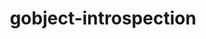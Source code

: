 ---
title: "gobject-introspection"
layout: cache
categories: [package, develop]
meta: {"versions": ["1.76.1"], "compilers": ["gcc@=11.1.0"], "oss": ["ubuntu20.04"], "platforms": ["linux"], "targets": ["x86_64_v3"], "stacks": ["data-vis-sdk", "root"], "num_specs": 11, "num_specs_by_stack": {"root": 11, "data-vis-sdk": 11}}
spec_details: [{"hash": "pzyeajkq7g7fwvu3xt62as6g4k25kmzw", "compiler": "gcc@=11.1.0", "versions": ["1.76.1"], "os": "ubuntu20.04", "platform": "linux", "target": "x86_64_v3", "variants": ["build_system=meson", "buildtype=release", "default_library=shared", "~strip"], "stacks": ["root", "data-vis-sdk"], "size": "-", "tarball": "https://binaries.spack.io/develop/build_cache/linux-ubuntu20.04-x86_64_v3/gcc-11.1.0/gobject-introspection-1.76.1/linux-ubuntu20.04-x86_64_v3-gcc-11.1.0-gobject-introspection-1.76.1-pzyeajkq7g7fwvu3xt62as6g4k25kmzw.spack"}, {"hash": "fwnfngg3myhyavaf2tbewz3asfypzcxu", "compiler": "gcc@=11.1.0", "versions": ["1.76.1"], "os": "ubuntu20.04", "platform": "linux", "target": "x86_64_v3", "variants": ["build_system=meson", "buildtype=release", "default_library=shared", "~strip"], "stacks": ["root", "data-vis-sdk"], "size": "-", "tarball": "https://binaries.spack.io/develop/build_cache/linux-ubuntu20.04-x86_64_v3/gcc-11.1.0/gobject-introspection-1.76.1/linux-ubuntu20.04-x86_64_v3-gcc-11.1.0-gobject-introspection-1.76.1-fwnfngg3myhyavaf2tbewz3asfypzcxu.spack"}, {"hash": "uilkqtc7sbu2ohd5wxhpncw5usauh6xu", "compiler": "gcc@=11.1.0", "versions": ["1.76.1"], "os": "ubuntu20.04", "platform": "linux", "target": "x86_64_v3", "variants": ["build_system=meson", "buildtype=release", "default_library=shared", "~strip"], "stacks": ["root", "data-vis-sdk"], "size": "-", "tarball": "https://binaries.spack.io/develop/build_cache/linux-ubuntu20.04-x86_64_v3/gcc-11.1.0/gobject-introspection-1.76.1/linux-ubuntu20.04-x86_64_v3-gcc-11.1.0-gobject-introspection-1.76.1-uilkqtc7sbu2ohd5wxhpncw5usauh6xu.spack"}, {"hash": "oe2mwb7lo6byzvvg6c7ky7quasdc26zo", "compiler": "gcc@=11.1.0", "versions": ["1.76.1"], "os": "ubuntu20.04", "platform": "linux", "target": "x86_64_v3", "variants": ["build_system=meson", "buildtype=release", "default_library=shared", "~strip"], "stacks": ["root", "data-vis-sdk"], "size": "-", "tarball": "https://binaries.spack.io/develop/build_cache/linux-ubuntu20.04-x86_64_v3/gcc-11.1.0/gobject-introspection-1.76.1/linux-ubuntu20.04-x86_64_v3-gcc-11.1.0-gobject-introspection-1.76.1-oe2mwb7lo6byzvvg6c7ky7quasdc26zo.spack"}, {"hash": "k6m23gizrpht5r4nvsxn2hsdrtjztjjp", "compiler": "gcc@=11.1.0", "versions": ["1.76.1"], "os": "ubuntu20.04", "platform": "linux", "target": "x86_64_v3", "variants": ["build_system=meson", "buildtype=release", "default_library=shared", "~strip"], "stacks": ["root", "data-vis-sdk"], "size": "-", "tarball": "https://binaries.spack.io/develop/build_cache/linux-ubuntu20.04-x86_64_v3/gcc-11.1.0/gobject-introspection-1.76.1/linux-ubuntu20.04-x86_64_v3-gcc-11.1.0-gobject-introspection-1.76.1-k6m23gizrpht5r4nvsxn2hsdrtjztjjp.spack"}, {"hash": "umnmfwpisfcijf7kfvbajpwgm27ov6t6", "compiler": "gcc@=11.1.0", "versions": ["1.76.1"], "os": "ubuntu20.04", "platform": "linux", "target": "x86_64_v3", "variants": ["build_system=meson", "buildtype=release", "default_library=shared", "~strip"], "stacks": ["root", "data-vis-sdk"], "size": "-", "tarball": "https://binaries.spack.io/develop/build_cache/linux-ubuntu20.04-x86_64_v3/gcc-11.1.0/gobject-introspection-1.76.1/linux-ubuntu20.04-x86_64_v3-gcc-11.1.0-gobject-introspection-1.76.1-umnmfwpisfcijf7kfvbajpwgm27ov6t6.spack"}, {"hash": "curisqagbkcxz2uloqkcnzit7mzdlh5m", "compiler": "gcc@=11.1.0", "versions": ["1.76.1"], "os": "ubuntu20.04", "platform": "linux", "target": "x86_64_v3", "variants": ["build_system=meson", "buildtype=release", "default_library=shared", "~strip"], "stacks": ["root", "data-vis-sdk"], "size": "-", "tarball": "https://binaries.spack.io/develop/build_cache/linux-ubuntu20.04-x86_64_v3/gcc-11.1.0/gobject-introspection-1.76.1/linux-ubuntu20.04-x86_64_v3-gcc-11.1.0-gobject-introspection-1.76.1-curisqagbkcxz2uloqkcnzit7mzdlh5m.spack"}, {"hash": "5xqikgakmh7y3ru7d4pdyxz45demj2lr", "compiler": "gcc@=11.1.0", "versions": ["1.76.1"], "os": "ubuntu20.04", "platform": "linux", "target": "x86_64_v3", "variants": ["build_system=meson", "buildtype=release", "default_library=shared", "~strip"], "stacks": ["root", "data-vis-sdk"], "size": "-", "tarball": "https://binaries.spack.io/develop/build_cache/linux-ubuntu20.04-x86_64_v3/gcc-11.1.0/gobject-introspection-1.76.1/linux-ubuntu20.04-x86_64_v3-gcc-11.1.0-gobject-introspection-1.76.1-5xqikgakmh7y3ru7d4pdyxz45demj2lr.spack"}, {"hash": "nqzoudvvnay225h3y24i567ykvqq7rdm", "compiler": "gcc@=11.1.0", "versions": ["1.76.1"], "os": "ubuntu20.04", "platform": "linux", "target": "x86_64_v3", "variants": ["build_system=meson", "buildtype=release", "default_library=shared", "~strip"], "stacks": ["root", "data-vis-sdk"], "size": "-", "tarball": "https://binaries.spack.io/develop/build_cache/linux-ubuntu20.04-x86_64_v3/gcc-11.1.0/gobject-introspection-1.76.1/linux-ubuntu20.04-x86_64_v3-gcc-11.1.0-gobject-introspection-1.76.1-nqzoudvvnay225h3y24i567ykvqq7rdm.spack"}, {"hash": "7tr3i3etjqvwugowvzsplffqfvptqluq", "compiler": "gcc@=11.1.0", "versions": ["1.76.1"], "os": "ubuntu20.04", "platform": "linux", "target": "x86_64_v3", "variants": ["build_system=meson", "buildtype=release", "default_library=shared", "~strip"], "stacks": ["root", "data-vis-sdk"], "size": "-", "tarball": "https://binaries.spack.io/develop/build_cache/linux-ubuntu20.04-x86_64_v3/gcc-11.1.0/gobject-introspection-1.76.1/linux-ubuntu20.04-x86_64_v3-gcc-11.1.0-gobject-introspection-1.76.1-7tr3i3etjqvwugowvzsplffqfvptqluq.spack"}, {"hash": "2hv5wbp3mc7i3vjaaaghbyrztsibfnrs", "compiler": "gcc@=11.1.0", "versions": ["1.76.1"], "os": "ubuntu20.04", "platform": "linux", "target": "x86_64_v3", "variants": ["build_system=meson", "buildtype=release", "default_library=shared", "~strip"], "stacks": ["root", "data-vis-sdk"], "size": "-", "tarball": "https://binaries.spack.io/develop/build_cache/linux-ubuntu20.04-x86_64_v3/gcc-11.1.0/gobject-introspection-1.76.1/linux-ubuntu20.04-x86_64_v3-gcc-11.1.0-gobject-introspection-1.76.1-2hv5wbp3mc7i3vjaaaghbyrztsibfnrs.spack"}]
---